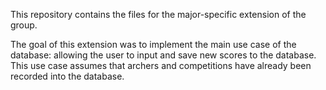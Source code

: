 This repository contains the files for the major-specific extension of the group.

The goal of this extension was to implement the main use case of the database: allowing the user to input and save new scores to the database. This use case assumes that archers and competitions have already been recorded into the database.